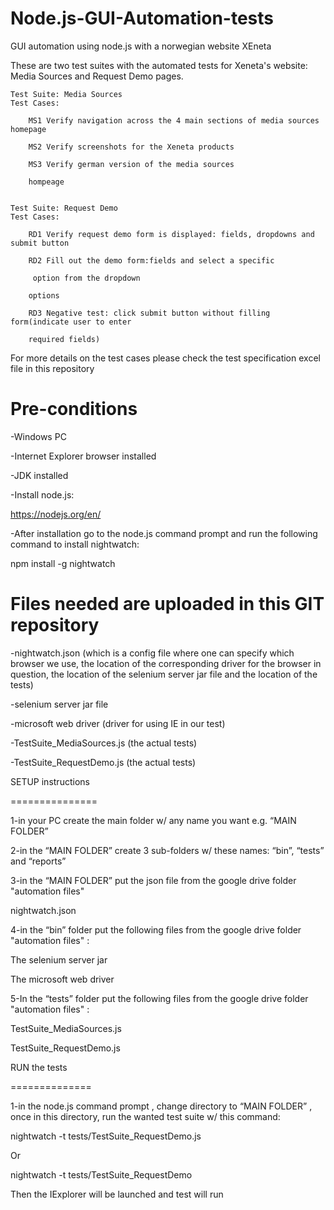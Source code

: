 # Node.js-GUI-Automation-tests
GUI automation using node.js with a norwegian website XEneta

These are two test suites with the automated tests for Xeneta's website:  Media Sources and Request Demo pages.

    Test Suite: Media Sources
    Test Cases:

        MS1	Verify navigation across the 4 main sections of media sources homepage

        MS2	Verify screenshots for the Xeneta products 

        MS3	Verify german version of the media sources 

        hompeage                                                                           


    Test Suite: Request Demo
    Test Cases:

        RD1 Verify request demo form is displayed: fields, dropdowns and submit button

        RD2 Fill out the demo form:fields and select a specific

         option from the dropdown

        options

        RD3 Negative test: click submit button without filling form(indicate user to enter

        required fields) 


For more details on the test cases please check the test specification excel file in this repository 

Pre-conditions
==============

-Windows PC

-Internet Explorer browser installed

-JDK installed 

-Install node.js:  

https://nodejs.org/en/

-After installation go to the node.js command prompt and run the following command to install nightwatch: 

npm install -g nightwatch


Files needed are uploaded in this GIT repository 
===============================================================================

-nightwatch.json 
(which is a config file where one can specify which browser we use, the location of the corresponding driver for the browser in question, the location of the selenium server jar file and the location of the tests)

-selenium server jar file

-microsoft web driver (driver for using IE in our test)

-TestSuite_MediaSources.js (the actual tests)

-TestSuite_RequestDemo.js (the actual tests)


SETUP instructions

=============== 

1-in your PC create the main folder w/ any name you want e.g. “MAIN FOLDER” 

2-in the “MAIN FOLDER” create  3 sub-folders w/ these names: “bin”, “tests” and “reports”

3-in the “MAIN FOLDER” put the json file from the google drive  folder "automation files"  

nightwatch.json 

4-in the “bin” folder put the following files from the google drive  folder "automation files" :

The selenium server jar 

The microsoft web driver 

5-In the “tests” folder put  the following files from the google drive  folder "automation files"  : 

TestSuite_MediaSources.js

TestSuite_RequestDemo.js


RUN the tests

==============

1-in the node.js command prompt , change directory to “MAIN FOLDER”  , once in this directory, run the wanted test suite w/ this command:

nightwatch -t tests/TestSuite_RequestDemo.js

Or

nightwatch -t tests/TestSuite_RequestDemo


Then the IExplorer will be launched and test will run
